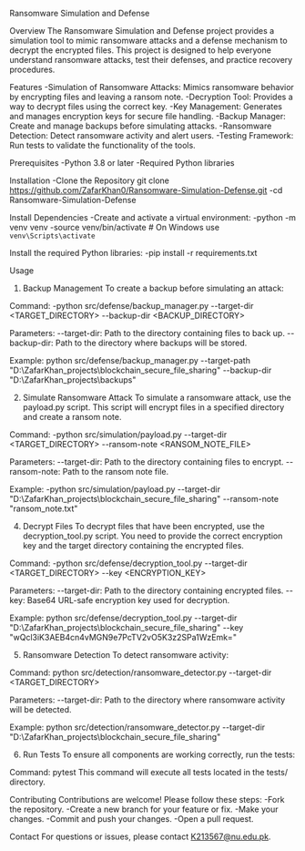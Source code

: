 Ransomware Simulation and Defense

Overview
The Ransomware Simulation and Defense project provides a simulation tool to mimic ransomware attacks and a defense mechanism to decrypt the encrypted files. This project is designed to help everyone understand ransomware attacks, test their defenses, and practice recovery procedures.

Features
-Simulation of Ransomware Attacks: Mimics ransomware behavior by encrypting files and leaving a ransom note.
-Decryption Tool: Provides a way to decrypt files using the correct key.
-Key Management: Generates and manages encryption keys for secure file handling.
-Backup Manager: Create and manage backups before simulating attacks.
-Ransomware Detection: Detect ransomware activity and alert users.
-Testing Framework: Run tests to validate the functionality of the tools.

Prerequisites
-Python 3.8 or later
-Required Python libraries

Installation
-Clone the Repository
  git clone https://github.com/ZafarKhan0/Ransomware-Simulation-Defense.git
-cd Ransomware-Simulation-Defense

Install Dependencies
-Create and activate a virtual environment:
  -python -m venv venv
  -source venv/bin/activate  # On Windows use `venv\Scripts\activate`

Install the required Python libraries:
-pip install -r requirements.txt

Usage
1. Backup Management
To create a backup before simulating an attack:

Command:
-python src/defense/backup_manager.py --target-dir <TARGET_DIRECTORY> --backup-dir <BACKUP_DIRECTORY>

Parameters:
--target-dir: Path to the directory containing files to back up.
--backup-dir: Path to the directory where backups will be stored.

Example:
python src/defense/backup_manager.py --target-path "D:\ZafarKhan_projects\blockchain_secure_file_sharing" --backup-dir "D:\ZafarKhan_projects\backups"

2. Simulate Ransomware Attack
To simulate a ransomware attack, use the payload.py script. This script will encrypt files in a specified directory and create a ransom note.

Command:
-python src/simulation/payload.py --target-dir <TARGET_DIRECTORY> --ransom-note <RANSOM_NOTE_FILE>

Parameters:
  --target-dir: Path to the directory containing files to encrypt.
  --ransom-note: Path to the ransom note file.

Example:
 -python src/simulation/payload.py --target-dir "D:\ZafarKhan_projects\blockchain_secure_file_sharing" --ransom-note "ransom_note.txt"


4. Decrypt Files
To decrypt files that have been encrypted, use the decryption_tool.py script. You need to provide the correct encryption key and the target directory containing the encrypted files.

Command:
-python src/defense/decryption_tool.py --target-dir <TARGET_DIRECTORY> --key <ENCRYPTION_KEY>

Parameters:
--target-dir: Path to the directory containing encrypted files.
--key: Base64 URL-safe encryption key used for decryption.

Example:
python src/defense/decryption_tool.py --target-dir "D:\ZafarKhan_projects\blockchain_secure_file_sharing" --key "wQcl3iK3AEB4cn4vMGN9e7PcTV2vO5K3z2SPa1WzEmk="


5. Ransomware Detection
To detect ransomware activity:

Command:
python src/detection/ransomware_detector.py --target-dir <TARGET_DIRECTORY>

Parameters:
--target-dir: Path to the directory where ransomware activity will be detected.

Example:
python src/detection/ransomware_detector.py --target-dir "D:\ZafarKhan_projects\blockchain_secure_file_sharing"

6. Run Tests
To ensure all components are working correctly, run the tests:

Command:
pytest
This command will execute all tests located in the tests/ directory.

Contributing
Contributions are welcome! Please follow these steps:
-Fork the repository.
-Create a new branch for your feature or fix.
-Make your changes.
-Commit and push your changes.
-Open a pull request.

Contact
For questions or issues, please contact K213567@nu.edu.pk.